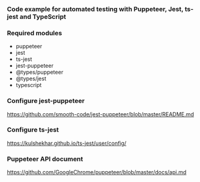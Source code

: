 ### Code example for automated testing with Puppeteer, Jest, ts-jest and TypeScript

### Required modules

-   puppeteer
-   jest
-   ts-jest
-   jest-puppeteer
-   @types/puppeteer
-   @types/jest
-   typescript

### Configure jest-puppeteer

https://github.com/smooth-code/jest-puppeteer/blob/master/README.md

### Configure ts-jest

https://kulshekhar.github.io/ts-jest/user/config/

### Puppeteer API document

https://github.com/GoogleChrome/puppeteer/blob/master/docs/api.md
